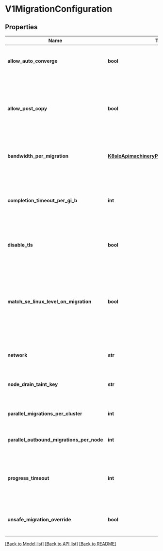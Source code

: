 # V1MigrationConfiguration

## Properties
Name | Type | Description | Notes
------------ | ------------- | ------------- | -------------
**allow_auto_converge** | **bool** | AllowAutoConverge allows the platform to compromise performance/availability of VMIs to guarantee successful VMI live migrations. Defaults to false | [optional] 
**allow_post_copy** | **bool** | AllowPostCopy enables post-copy live migrations. Such migrations allow even the busiest VMIs to successfully live-migrate. However, events like a network failure can cause a VMI crash. If set to true, migrations will still start in pre-copy, but switch to post-copy when CompletionTimeoutPerGiB triggers. Defaults to false | [optional] 
**bandwidth_per_migration** | [**K8sIoApimachineryPkgApiResourceQuantity**](K8sIoApimachineryPkgApiResourceQuantity.md) | BandwidthPerMigration limits the amount of network bandwidth live migrations are allowed to use. The value is in quantity per second. Defaults to 0 (no limit) | [optional] 
**completion_timeout_per_gi_b** | **int** | CompletionTimeoutPerGiB is the maximum number of seconds per GiB a migration is allowed to take. If a live-migration takes longer to migrate than this value multiplied by the size of the VMI, the migration will be cancelled, unless AllowPostCopy is true. Defaults to 150 | [optional] 
**disable_tls** | **bool** | When set to true, DisableTLS will disable the additional layer of live migration encryption provided by KubeVirt. This is usually a bad idea. Defaults to false | [optional] 
**match_se_linux_level_on_migration** | **bool** | By default, the SELinux level of target virt-launcher pods is forced to the level of the source virt-launcher. When set to true, MatchSELinuxLevelOnMigration lets the CRI auto-assign a random level to the target. That will ensure the target virt-launcher doesn&#39;t share categories with another pod on the node. However, migrations will fail when using RWX volumes that don&#39;t automatically deal with SELinux levels. | [optional] 
**network** | **str** | Network is the name of the CNI network to use for live migrations. By default, migrations go through the pod network. | [optional] 
**node_drain_taint_key** | **str** | NodeDrainTaintKey defines the taint key that indicates a node should be drained. Note: this option relies on the deprecated node taint feature. Default: kubevirt.io/drain | [optional] 
**parallel_migrations_per_cluster** | **int** | ParallelMigrationsPerCluster is the total number of concurrent live migrations allowed cluster-wide. Defaults to 5 | [optional] 
**parallel_outbound_migrations_per_node** | **int** | ParallelOutboundMigrationsPerNode is the maximum number of concurrent outgoing live migrations allowed per node. Defaults to 2 | [optional] 
**progress_timeout** | **int** | ProgressTimeout is the maximum number of seconds a live migration is allowed to make no progress. Hitting this timeout means a migration transferred 0 data for that many seconds. The migration is then considered stuck and therefore cancelled. Defaults to 150 | [optional] 
**unsafe_migration_override** | **bool** | UnsafeMigrationOverride allows live migrations to occur even if the compatibility check indicates the migration will be unsafe to the guest. Defaults to false | [optional] 

[[Back to Model list]](../README.md#documentation-for-models) [[Back to API list]](../README.md#documentation-for-api-endpoints) [[Back to README]](../README.md)


